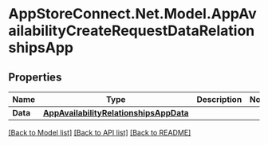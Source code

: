 # AppStoreConnect.Net.Model.AppAvailabilityCreateRequestDataRelationshipsApp

## Properties

Name | Type | Description | Notes
------------ | ------------- | ------------- | -------------
**Data** | [**AppAvailabilityRelationshipsAppData**](AppAvailabilityRelationshipsAppData.md) |  | 

[[Back to Model list]](../README.md#documentation-for-models) [[Back to API list]](../README.md#documentation-for-api-endpoints) [[Back to README]](../README.md)


